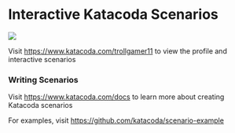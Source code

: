 # Interactive Katacoda Scenarios

[![](http://shields.katacoda.com/katacoda/trollgamer11/count.svg)](https://www.katacoda.com/trollgamer11 "Get your profile on Katacoda.com")

Visit https://www.katacoda.com/trollgamer11 to view the profile and interactive scenarios

### Writing Scenarios
Visit https://www.katacoda.com/docs to learn more about creating Katacoda scenarios

For examples, visit https://github.com/katacoda/scenario-example
